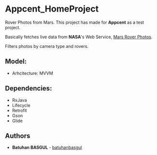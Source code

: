 # Appcent_HomeProject

Rover Photos from Mars. This project has made for **Appcent** as a test project.

Basically fetches live data from **NASA**'s Web Service, [Mars Rover Photos](https://api.nasa.gov/index.html#browseAPI).

Filters photos by camera type and rovers.


## Model:
* Arhcitecture: MVVM

## Dependencies:

* RxJava
* Lifecycle
* Retrofit
* Gson
* Glide


## Authors
* **Batuhan BASGUL** - [batuhanbasgul](https://github.com/batuhanbasgul?tab=repositories)
